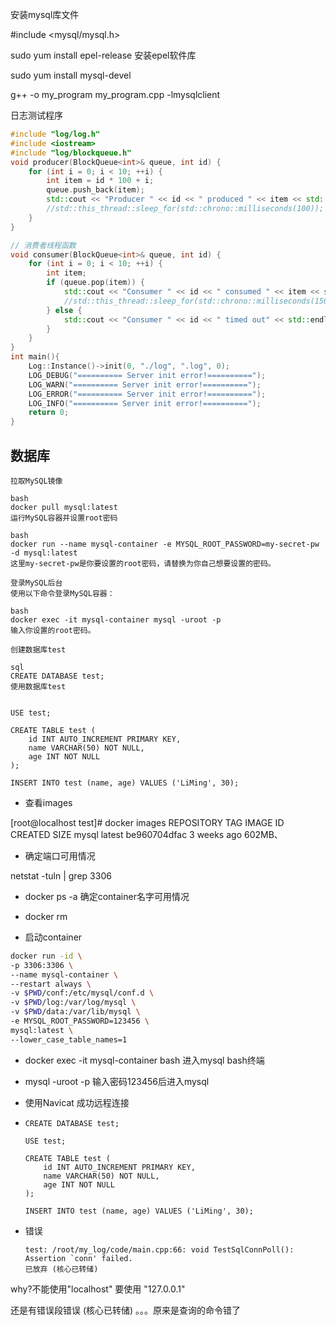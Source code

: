 安装mysql库文件

\#include <mysql/mysql.h>

sudo yum install epel-release 安装epel软件库

sudo yum install mysql-devel

g++ -o my_program my_program.cpp -lmysqlclient

日志测试程序

~~~c++
#include "log/log.h"
#include <iostream>
#include "log/blockqueue.h"
void producer(BlockQueue<int>& queue, int id) {
    for (int i = 0; i < 10; ++i) {
        int item = id * 100 + i;
        queue.push_back(item);
        std::cout << "Producer " << id << " produced " << item << std::endl;
        //std::this_thread::sleep_for(std::chrono::milliseconds(100)); // 模拟耗时操作
    }
}

// 消费者线程函数
void consumer(BlockQueue<int>& queue, int id) {
    for (int i = 0; i < 10; ++i) {
        int item;
        if (queue.pop(item)) {
            std::cout << "Consumer " << id << " consumed " << item << std::endl;
            //std::this_thread::sleep_for(std::chrono::milliseconds(150)); // 模拟耗时操作
        } else {
            std::cout << "Consumer " << id << " timed out" << std::endl;
        }
    }
}
int main(){
    Log::Instance()->init(0, "./log", ".log", 0);
    LOG_DEBUG("========== Server init error!==========");
    LOG_WARN("========== Server init error!==========");
    LOG_ERROR("========== Server init error!==========");
    LOG_INFO("========== Server init error!==========");
    return 0;
}
~~~





## 数据库

~~~
拉取MySQL镜像

bash
docker pull mysql:latest
运行MySQL容器并设置root密码

bash
docker run --name mysql-container -e MYSQL_ROOT_PASSWORD=my-secret-pw -d mysql:latest
这里my-secret-pw是你要设置的root密码，请替换为你自己想要设置的密码。

登录MySQL后台
使用以下命令登录MySQL容器：

bash
docker exec -it mysql-container mysql -uroot -p
输入你设置的root密码。

创建数据库test

sql
CREATE DATABASE test;
使用数据库test


USE test;

CREATE TABLE test (
    id INT AUTO_INCREMENT PRIMARY KEY,
    name VARCHAR(50) NOT NULL,
    age INT NOT NULL
);

INSERT INTO test (name, age) VALUES ('LiMing', 30);
~~~

* 查看images

[root@localhost test]# docker images
REPOSITORY   TAG       IMAGE ID       CREATED       SIZE
mysql        latest    be960704dfac   3 weeks ago   602MB、

* 确定端口可用情况

netstat -tuln | grep 3306

* docker ps -a 确定container名字可用情况
* docker rm 

* 启动container

~~~sh
docker run -id \
-p 3306:3306 \
--name mysql-container \
--restart always \
-v $PWD/conf:/etc/mysql/conf.d \
-v $PWD/log:/var/log/mysql \
-v $PWD/data:/var/lib/mysql \
-e MYSQL_ROOT_PASSWORD=123456 \
mysql:latest \
--lower_case_table_names=1
~~~

* docker exec -it mysql-container bash 进入mysql bash终端

* mysql -uroot -p 输入密码123456后进入mysql

* 使用Navicat 成功远程连接

* ~~~mysql
  CREATE DATABASE test;
  
  USE test;
  
  CREATE TABLE test (
      id INT AUTO_INCREMENT PRIMARY KEY,
      name VARCHAR(50) NOT NULL,
      age INT NOT NULL
  );
  
  INSERT INTO test (name, age) VALUES ('LiMing', 30);
  ~~~



* 错误

  ~~~
  test: /root/my_log/code/main.cpp:66: void TestSqlConnPoll(): Assertion `conn' failed.
  已放弃 (核心已转储)
  ~~~

why?不能使用"localhost" 要使用 "127.0.0.1"

还是有错误段错误 (核心已转储)   。。。原来是查询的命令错了





